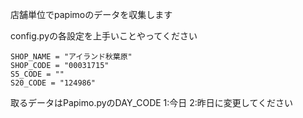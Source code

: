 店舗単位でpapimoのデータを収集します

config.pyの各設定を上手いことやってください

```
SHOP_NAME = "アイランド秋葉原"
SHOP_CODE = "00031715"
S5_CODE = ""
S20_CODE = "124986"
```

取るデータはPapimo.pyのDAY_CODE 1:今日 2:昨日に変更してください
